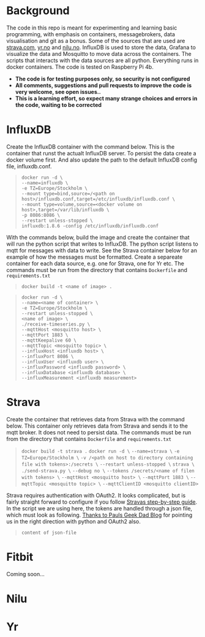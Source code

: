 # Background
The code in this repo is meant for experimenting and learning basic programming, with emphasis on containers, messagebrokers, data visualisation and git as a bonus. Some of the sources that are used are [strava.com](https://www.strava.com), [yr.no](https://www.yr.no) and [nilu.no](https://www.nilu.no). InfluxDB is used to store the data, Grafana to visualize the data and Mosquitto to move data across the containers. The scripts that interacts with the data sources are all python. Everything runs in docker containers. The code is tested on Raspberry Pi 4b.

- **The code is for testing purposes only, so security is not configured**
- **All comments, suggestions and pull requests to improve the code is very welcome, see open issues..**
- **This is a learning effort, so expect many strange choices and errors in the code, waiting to be corrected**

# InfluxDB
Create the InfluxDB container with the command below. This is the container that runst the actualt InfluxDB server. To persist the data create a docker volume first. And also update the path to the default InfluxDB config file, influxdb.conf.
> `docker run -d \`  
`--name=influxdb \`  
`-e TZ=Europe/Stockholm \`  
`--mount type=bind,source=/<path on host>/influxdb.conf,target=/etc/influxdb/influxdb.conf \`  
`--mount type=volume,source=<docker volume on host>,target=/var/lib/influxdb \`  
`-p 8086:8086 \`  
`--restart unless-stopped \`  
`influxdb:1.8.6 -config /etc/influxdb/influxdb.conf`

With the commands below, build the image and create the container that will run the python script that writes to InfluxDB. The python script listens to mqtt for messages with data to write. See the Strava container below for an example of how the messages must be formatted. Create a separeate container for each data source, e.g. one for Strava, one for Yr etc. The commands must be run from the directory that contains `Dockerfile` and `requirements.txt` 
> `docker build -t <name of image> .`

> `docker run -d \`  
`--name=<name of container> \`  
`-e TZ=Europe/Stockholm \`  
`--restart unless-stopped \`  
`<name of image> \`  
`./receive-timeseries.py \`  
`--mqttHost <mosquitto host> \`  
`--mqttPort 1883 \`  
`--mqttKeepalive 60 \`  
`--mqttTopic <mosquitto topic> \`  
`--influxHost <influxdb host> \`  
`--influxPort 8086 \`  
`--influxUser <influxdb user> \`  
`--influxPassword <influxdb password> \`  
`--influxDatabase <influxdb database> \`  
`--influxMeasurement <influxdb measurement>`
# Strava
Create the container that retrieves data from Strava with the command below. This container only retrieves data from Strava and sends it to the mqtt broker. It does not need to persist data. The commands must be run from the directory that contains `Dockerfile` and `requirements.txt`
>`docker build -t strava .`
`docker run -d \`
`--name=strava \`
`-e TZ=Europe/Stockholm \`
`-v /<path on host to directory containing file with tokens>:/secrets \`
`--restart unless-stopped \`
`strava \`
`./send-strava.py \`
`--debug no \`
`--tokens /secrets/<name of filen with tokens> \`
`--mqttHost <mosquitto host> \`
`--mqttPort 1883 \`
`--mqttTopic <mosquitto topic> \`
`--mqttClientID <mosquitto clientID>`

Strava requires authentication with OAuth2. It looks complicated, but is fairly straight forward to configure if you follow [Stravas step-by-step guide](https://developers.strava.com/docs/getting-started/#oauth). In the script we are using here, the tokens are handled through a json file, which must look as following. [Thanks to Pauls Geek Dad Blog](https://pdwhomeautomation.blogspot.com/2016/01/fitbit-api-access-using-oauth20-and.html) for pointing us in the right direction with python and OAuth2 also.
>`content of json-file`


# Fitbit
Coming soon...

# Nilu

# Yr
